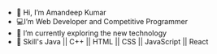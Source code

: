- 👋 Hi, I’m Amandeep Kumar
- 💻I’m Web Developer and Competitive Programmer
- 🌱 I’m currently exploring the new technology
- 🧰 Skill's  Java || C++ || HTML || CSS || JavaScript || React 
<!---
Amandeepkumr/Amandeepkumr is a ✨ special ✨ repository because its `README.md` (this file) appears on your GitHub profile.
You can click the Preview link to take a look at your changes.
--->
